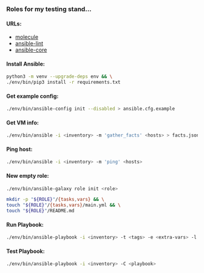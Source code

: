 ### Roles for my testing stand...

#### URLs:
- [molecule](https://github.com/ansible-community/molecule/releases)
- [ansible-lint](https://github.com/ansible/ansible-lint/releases)
- [ansible-core](https://github.com/ansible/ansible/releases)

#### Install Ansible:
```bash
python3 -m venv --upgrade-deps env && \
./env/bin/pip3 install -r requirements.txt
```

#### Get example config:
```bash
./env/bin/ansible-config init --disabled > ansible.cfg.example
```

#### Get VM info:
```bash
./env/bin/ansible -i <inventory> -m 'gather_facts' <hosts> > facts.json
```

#### Ping host:
```bash
./env/bin/ansible -i <inventory> -m 'ping' <hosts>
```

#### New empty role:
```bash
./env/bin/ansible-galaxy role init <role>
```
```bash
mkdir -p "${ROLE}"/{tasks,vars} && \
touch "${ROLE}"/{tasks,vars}/main.yml && \
touch "${ROLE}"/README.md
```

#### Run Playbook:
```bash
./env/bin/ansible-playbook -i <inventory> -t <tags> -e <extra-vars> -l <hosts-limit> <playbook>
```

#### Test Playbook:
```bash
./env/bin/ansible-playbook -i <inventory> -C <playbook>
```
